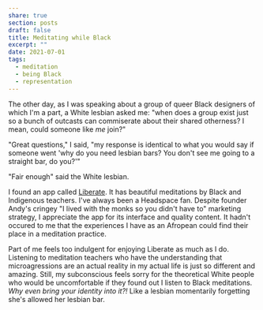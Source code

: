 ```yaml
---
share: true
section: posts
draft: false
title: Meditating while Black
excerpt: ""
date: 2021-07-01
tags:
  - meditation
  - being Black
  - representation
---
```



The other day, as I was speaking about a group of queer Black designers of which I'm a part, a White lesbian asked me: "when does a group exist just so a bunch of outcasts can commiserate about their shared otherness? I mean, could someone like _me_ join?" 

"Great questions," I said, "my response is identical to what you would say if someone went 'why do you need lesbian bars? You don't see me going to a straight bar, do you?'"

"Fair enough" said the White lesbian.

I found an app called [Liberate](https://liberatemeditation.com/). It has beautiful meditations by Black and Indigenous teachers. I've always been a Headspace fan. Despite founder Andy's cringey "I lived with the monks so you didn't have to" marketing strategy, I appreciate the app for its interface and quality content. It hadn't occured to me that the experiences I have as an Afropean could find their place in a meditation practice.

Part of me feels too indulgent for enjoying Liberate as much as I do. Listening to meditation teachers who have the understanding that microagressions are an actual reality in my actual life is just so different and amazing. Still, my subconscious feels sorry for the theoretical White people who would be uncomfortable if they found out I listen to Black meditations. _Why even bring your identity into it?!_ Like a lesbian momentarily forgetting she's allowed her lesbian bar.